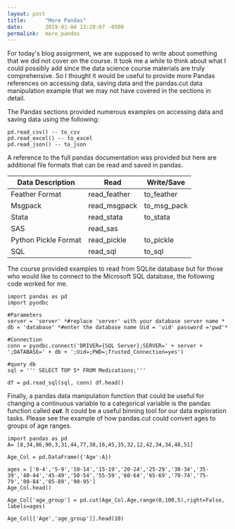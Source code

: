 ```yaml
---
layout: post
title:      "More Pandas"
date:       2019-01-04 23:29:07 -0500
permalink:  more_pandas
---
```


For today's blog assignment, we are supposed to write about something that we did not cover on the course. It took me a while to think about what I could possibly add since the data science course materials are truly comprehensive. So I thought it would be useful to provide more Pandas references on accessing data, saving data and the pandas.cut data manipulation example that we may not have covered in the sections in detail.

The Pandas sections provided numerous examples on accessing data and saving data using the following:
```
pd.read_csv() -- to_csv 
pd.read_excel() -- to_excel 
pd.read_json() -- to_json
```
A reference to the full pandas documentation was provided but here are additional file formats that can be read and saved in pandas.


| Data Description          |              Read           |  Write/Save      |
| ------------------------ | ------------------- | ---------------  |
| Feather Format             | read_feather         | to_feather        |
| Msgpack                         | read_msgpack     | to_msg_pack  |
| Stata                                 | read_stata             | to_stata            |
| SAS                                   | read_sas                |                              |
| Python Pickle Format| read_pickle           |  to_pickle          |
| SQL                                   | read_sql                 | to_sql                 |



The course provided examples to read from SQLite database but for those who would like to connect to the Microsoft SQL database, the following code worked for me.

```
import pandas as pd 
import pyodbc

#Parameters
server = 'server' *#replace 'server' with your database server name *
db = 'database' *#enter the database name Uid = 'uid' password ='pwd'*

#Connection
conn = pyodbc.connect('DRIVER={SQL Server};SERVER=' + server + ';DATABASE=' + db + ';Uid=;PWD=;Trusted_Connection=yes')

#query db
sql = ''' SELECT TOP 5* FROM Medications;'''

df = pd.read_sql(sql, conn) df.head()
```

Finally, a pandas data manipulation function that could be useful for changing a continuous variable to a categorical variable is the pandas function called ***cut***.   It could be a useful binning tool for our data exploration tasks. Please see the example of how pandas.cut could convert ages to groups of age ranges.

```
import pandas as pd
A= [8,34,86,90,3,31,44,77,38,16,45,35,32,12,42,34,34,48,51]

Age_Col = pd.DataFrame({'Age':A})

ages = ['0-4','5-9','10-14','15-19','20-24','25-29','30-34','35-39','40-44','45-49','50-54','55-59','60-64','65-69','70-74','75-79','80-84','85-89','90-95']
Age_Col.head()

Age_Col['age_group'] = pd.cut(Age_Col.Age,range(0,100,5),right=False, labels=ages)

Age_Col[['Age','age_group']].head(10)
```
